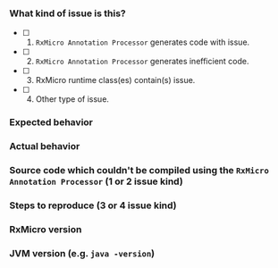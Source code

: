 ### What kind of issue is this?

- [ ] 
    1. `RxMicro Annotation Processor` generates code with issue.
- [ ] 
    2. `RxMicro Annotation Processor` generates inefficient code.
- [ ] 
    3. RxMicro runtime class(es) contain(s) issue.
- [ ] 
    4. Other type of issue.

### Expected behavior

### Actual behavior

### Source code which couldn't be compiled using the `RxMicro Annotation Processor` (1 or 2 issue kind)

### Steps to reproduce (3 or 4 issue kind)

### RxMicro version

### JVM version (e.g. `java -version`)
